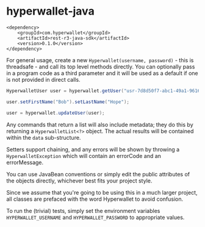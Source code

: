 hyperwallet-java
================

```
<dependency>
    <groupId>com.hyperwallet</groupId>
    <artifactId>rest-r3-java-sdk</artifactId>
    <version>0.1.0</version>
</dependency>
```

For general usage, create a new ```Hyperwallet(username, password)``` - this is threadsafe - and call its top level methods
directly.  You can optionally pass in a program code as a third parameter and it will be used as a default if one is
not provided in direct calls.

```java
HyperwalletUser user = hyperwallet.getUser("usr-7d8d50f7-abc1-49a1-9616-29575314f385");

user.setFirstName("Bob").setLastName("Hope");

user = hyperwallet.updateUser(user);
```

Any commands that return a list will also include metadata; they do this by returning a ```HyperwalletList<?>``` object.  The actual
results will be contained within the ```data``` sub-structure.

Setters support chaining, and any errors will be shown by throwing a ```HyperwalletException``` which will contain an errorCode and an
errorMessage.

You can use JavaBean conventions or simply edit the public attributes of the objects directly, whichever best fits your project style.

Since we assume that you're going to be using this in a much larger project, all classes are prefaced with the word
Hyperwallet to avoid confusion.

To run the (trivial) tests, simply set the environment variables ```HYPERWALLET_USERNAME``` and ```HYPERWALLET_PASSWORD``` to appropriate values.